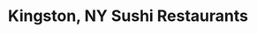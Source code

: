 ---
layout: city
title: Kingston, NY Sushi Restaurants
permalink: /new-york/kingston/
stateAbbr: NY
stateName: New York
cityName: Kingston

---